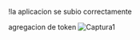 !la aplicacion se subio correctamente 

agregacion de token 
![Captura1](https://github.com/BrandonAliGut/Resicleje_inteligente/assets/90984100/0aa7a38c-3bab-42aa-abc8-bb01311b2790)

